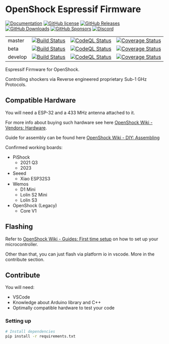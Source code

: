 # OpenShock Espressif Firmware

[![Documentation](https://img.shields.io/badge/docs-mkdocs-blue.svg)](https://openshock.org)
[![GitHub license](https://img.shields.io/github/license/openshock/firmware.svg)](https://raw.githubusercontent.com/openshock/firmware/master/LICENSE)
[![GitHub Releases](https://img.shields.io/github/release/openshock/firmware.svg)](https://github.com/openshock/firmware/releases)
[![GitHub Downloads](https://img.shields.io/github/downloads/openshock/firmware/total)](https://github.com/openshock/firmware/releases)
[![GitHub Sponsors](https://img.shields.io/badge/GitHub-Sponsors-ff69b4)](https://github.com/sponsors/openshock)
[![Discord](https://img.shields.io/discord/1078124408775901204)](https://discord.gg/openshock)

<table>
  <tr>
    <td>master</td>
    <td><a href="https://github.com/OpenShock/Firmware/actions/workflows/ci-build.yml"><img src="https://github.com/OpenShock/Firmware/actions/workflows/ci-build.yml/badge.svg?branch=master" alt="Build Status" /></a></td>
    <td><a href="https://github.com/OpenShock/Firmware/actions/workflows/codeql.yml"><img src="https://github.com/OpenShock/Firmware/actions/workflows/codeql.yml/badge.svg?branch=master" alt="CodeQL Status" /></a></td>
    <td><a href="https://coveralls.io/github/openshock/firmware?branch=master"><img src="https://coveralls.io/repos/github/openshock/firmware/badge.svg?branch=master" alt="Coverage Status" /></a></td>
  </tr>
  <tr>
    <td>beta</td>
    <td><a href="https://github.com/OpenShock/Firmware/actions/workflows/ci-build.yml"><img src="https://github.com/OpenShock/Firmware/actions/workflows/ci-build.yml/badge.svg?branch=beta" alt="Build Status" /></a></td>
    <td><a href="https://github.com/OpenShock/Firmware/actions/workflows/codeql.yml"><img src="https://github.com/OpenShock/Firmware/actions/workflows/codeql.yml/badge.svg?branch=beta" alt="CodeQL Status" /></a></td>
    <td><a href="https://coveralls.io/github/openshock/firmware?branch=master"><img src="https://coveralls.io/repos/github/openshock/firmware/badge.svg?branch=beta" alt="Coverage Status" /></a></td>
  </tr>
  <tr>
    <td>develop</td>
    <td><a href="https://github.com/OpenShock/Firmware/actions/workflows/ci-build.yml"><img src="https://github.com/OpenShock/Firmware/actions/workflows/ci-build.yml/badge.svg?branch=develop" alt="Build Status" /></a></td>
    <td><a href="https://github.com/OpenShock/Firmware/actions/workflows/codeql.yml"><img src="https://github.com/OpenShock/Firmware/actions/workflows/codeql.yml/badge.svg?branch=develop" alt="CodeQL Status" /></a></td>
    <td><a href="https://coveralls.io/github/openshock/firmware?branch=master"><img src="https://coveralls.io/repos/github/openshock/firmware/badge.svg?branch=develop" alt="Coverage Status" /></a></td>
  </tr>
</table>

Espressif Firmware for OpenShock.

Controlling shockers via Reverse engineered proprietary Sub-1 GHz Protocols.

## Compatible Hardware

You will need a ESP-32 and a 433 MHz antenna attached to it.

For more info about buying such hardware see here [OpenShock Wiki - Vendors: Hardware](https://wiki.openshock.org/vendors/hardware/).

Guide for assembly can be found here [OpenShock Wiki - DIY: Assembling](https://wiki.openshock.org/diy/assembling/)

Confirmed working boards:

- PiShock
  - 2021 Q3
  - 2023
- Seeed
  - Xiao ESP32S3
- Wemos
  - D1 Mini
  - Lolin S2 Mini
  - Lolin S3
- OpenShock (Legacy)
  - Core V1

## Flashing

Refer to [OpenShock Wiki - Guides: First time setup](https://wiki.openshock.org/guides/openshock-first-setup/) on how to set up your microcontroller.

Other than that, you can just flash via platform io in vscode. More in the contribute section.

## Contribute

You will need:

- VSCode
- Knowledge about Arduino library and C++
- Optimally compatible hardware to test your code

### Setting up

```bash
# Install dependencies
pip install -r requirements.txt
```
